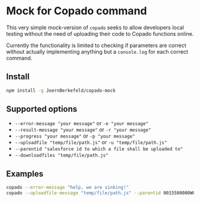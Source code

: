 # Mock for Copado command

This very simple mock-version of `copado` seeks to allow developers local testing without the need of uploading their code to Copado functions online.

Currently the functionality is limited to checking if parameters are correct without actually implementing anything but a `console.log` for each correct command.

## Install

```bash
npm install -g JoernBerkefeld/copado-mock
```

## Supported options

- `--error-message "your message"` or `-e "your message"`
- `--result-message "your message"` or `-r "your message"`
- `--progress "your message"` or `-p "your message"`
- `--uploadfile "temp/file/path.js"` or `-u "temp/file/path.js"`
- `--parentid "salesforce id to which a file shall be uploaded to"`
- `--downloadfiles "temp/file/path.js"`

## Examples

```bash
copado --error-message "help, we are sinking!"
copado --uploadfile-message "temp/file/path.js" --parentid 0015500000WOHciAAH
```
